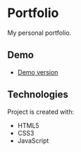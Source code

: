 # Portfolio
My personal portfolio.

## Demo
* [Demo version](https://aleksandercie.github.io/Portfolio/)
## Technologies

Project is created with:
* HTML5
* CSS3
* JavaScript
